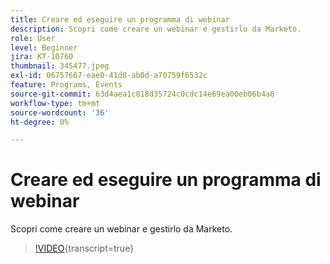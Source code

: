 ```yaml
---
title: Creare ed eseguire un programma di webinar
description: Scopri come creare un webinar e gestirlo da Marketo.
role: User
level: Beginner
jira: KT-10760
thumbnail: 345477.jpeg
exl-id: 06757667-eae0-41d8-ab0d-a70759f6532c
feature: Programs, Events
source-git-commit: 63d4aea1c818d35724c0cdc14e69ea00eb06b4a0
workflow-type: tm+mt
source-wordcount: '36'
ht-degree: 0%

---
```


# Creare ed eseguire un programma di webinar

Scopri come creare un webinar e gestirlo da Marketo.

>[!VIDEO](https://video.tv.adobe.com/v/345477/?quality=12&learn=on){transcript=true}
